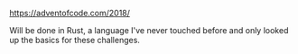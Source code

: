 https://adventofcode.com/2018/

Will be done in Rust, a language I've never touched before and only looked up the basics for these 
challenges.

